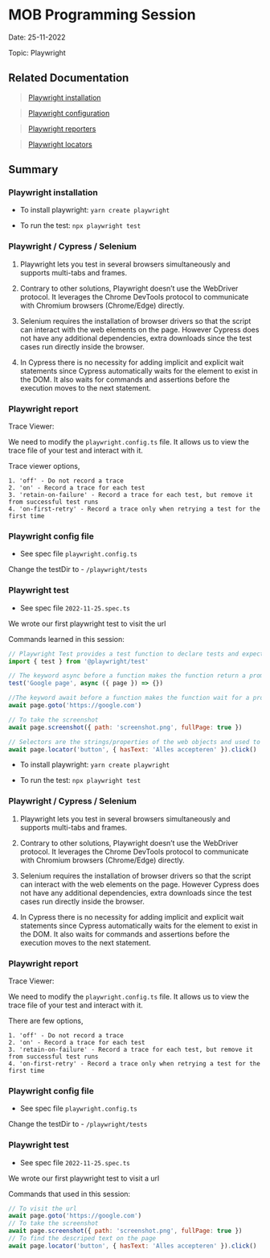 # MOB Programming Session

Date: 25-11-2022

Topic: Playwright

## Related Documentation

> [Playwright installation](https://playwright.dev/docs/intro)

> [Playwright configuration](https://playwright.dev/docs/test-configuration)

> [Playwright reporters](https://playwright.dev/docs/test-reporters#built-in-reporters)

> [Playwright locators](https://playwright.dev/docs/selectors#filter-by-text)

## Summary

### Playwright installation

- To install playwright: `yarn create playwright`
  
- To run the test: `npx playwright test` 

### Playwright / Cypress / Selenium

  1. Playwright lets you test in several browsers simultaneously and supports multi-tabs and frames.
   
  2. Contrary to other solutions, Playwright doesn’t use the WebDriver protocol. It leverages the Chrome DevTools protocol to communicate with Chromium browsers (Chrome/Edge) directly.
   
  3. Selenium requires the installation of browser drivers so that the script can interact with the web elements on the page. However Cypress does not have any additional dependencies, extra downloads since the test cases run directly inside the browser.
   
  4. In Cypress there is no necessity for adding implicit and explicit wait statements since Cypress automatically waits for the element to exist in the DOM. It also waits for commands and assertions before the execution moves to the next statement.

### Playwright report

Trace Viewer:
 
 We need to modify the `playwright.config.ts` file. It allows us to view the trace file of your test and interact with it.

  Trace viewer options,

    1. 'off' - Do not record a trace
    2. 'on' - Record a trace for each test
    3. 'retain-on-failure' - Record a trace for each test, but remove it from successful test runs
    4. 'on-first-retry' - Record a trace only when retrying a test for the first time 

### Playwright config file

- See spec file `playwright.config.ts`
    
Change the testDir to - `/playwright/tests` 
   
### Playwright test

- See spec file `2022-11-25.spec.ts`
  
We wrote our first playwright test to visit the url

Commands learned in this session: 

```javascript
// Playwright Test provides a test function to declare tests and expect function to write assertions
import { test } from '@playwright/test'

// The keyword async before a function makes the function return a promise
test('Google page', async ({ page }) => {})

//The keyword await before a function makes the function wait for a promise
await page.goto('https://google.com')

// To take the screenshot
await page.screenshot({ path: 'screenshot.png', fullPage: true }) 

// Selectors are the strings/properties of the web objects and used to create Locators. Locator is a class in Playwright library
await page.locator('button', { hasText: 'Alles accepteren' }).click() 
``` 

- To install playwright: `yarn create playwright`

- To run the test: `npx playwright test`

### Playwright / Cypress / Selenium

1. Playwright lets you test in several browsers simultaneously and supports multi-tabs and frames.

2. Contrary to other solutions, Playwright doesn’t use the WebDriver protocol. It leverages the Chrome DevTools protocol to communicate with Chromium browsers (Chrome/Edge) directly.

3. Selenium requires the installation of browser drivers so that the script can interact with the web elements on the page. However Cypress does not have any additional dependencies, extra downloads since the test cases run directly inside the browser.

4. In Cypress there is no necessity for adding implicit and explicit wait statements since Cypress automatically waits for the element to exist in the DOM. It also waits for commands and assertions before the execution moves to the next statement.

### Playwright report

Trace Viewer:

We need to modify the `playwright.config.ts` file. It allows us to view the trace file of your test and interact with it.

There are few options,

    1. 'off' - Do not record a trace
    2. 'on' - Record a trace for each test
    3. 'retain-on-failure' - Record a trace for each test, but remove it from successful test runs
    4. 'on-first-retry' - Record a trace only when retrying a test for the first time

### Playwright config file

- See spec file `playwright.config.ts`

Change the testDir to - `/playwright/tests`

### Playwright test

- See spec file `2022-11-25.spec.ts`

We wrote our first playwright test to visit a url

Commands that used in this session:

```javascript
// To visit the url
await page.goto('https://google.com')
// To take the screenshot
await page.screenshot({ path: 'screenshot.png', fullPage: true })
// To find the descriped text on the page
await page.locator('button', { hasText: 'Alles accepteren' }).click()
```

